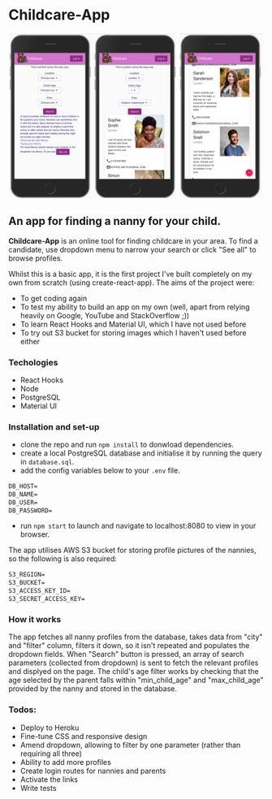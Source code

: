 # Childcare-App

![App Screenshot](/src/assets/ScreenshotMain.png)

## An app for finding a nanny for your child.

**Childcare-App** is an online tool for finding childcare in your area. To find a candidate, use dropdown menu to narrow your search or click "See all" to browse profiles. 

Whilst this is a basic app, it is the first project I've built completely on my own from scratch (using create-react-app). The aims of the project were:
- To get coding again
- To test my ability to build an app on my own (well, apart from relying heavily on Google, YouTube and StackOverflow ;))
- To learn React Hooks and Material UI, which I have not used before 
- To try out S3 bucket for storing images which I haven't used before either

### Techologies

- React Hooks
- Node
- PostgreSQL
- Material UI

### Installation and set-up

- clone the repo and run `npm install` to donwload dependencies.
- create a local PostgreSQL database and initialise it by running the query in `database.sql`.
- add the config variables below to your `.env` file.

```
DB_HOST=
DB_NAME=
DB_USER=
DB_PASSWORD=
```

- run `npm start` to launch and navigate to localhost:8080 to view in your browser.

The app utilises AWS S3 bucket for storing profile pictures of the nannies, so the following is also required:

```
S3_REGION=
S3_BUCKET=
S3_ACCESS_KEY_ID=
S3_SECRET_ACCESS_KEY=
```

### How it works

The app fetches all nanny profiles from the database, takes data from "city" and "filter" column, filters it down, so it isn't repeated and populates the dropdown fields. When "Search" button is pressed, an array of search parameters (collected from dropdown) is sent to fetch the relevant profiles and displyed on the page. The child's age filter works by checking that the age selected by the parent falls within "min_child_age" and "max_child_age" provided by the nanny and stored in the database.

### Todos:
+ Deploy to Heroku
+ Fine-tune CSS and responsive design
+ Amend dropdown, allowing to filter by one parameter (rather than requiring all three)
+ Ability to add more profiles
+ Create login routes for nannies and parents
+ Activate the links 
+ Write tests
